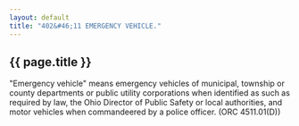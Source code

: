 ```yaml
---
layout: default 
title: "402&#46;11 EMERGENCY VEHICLE."
---
```


{{ page.title }}
----------------

"Emergency vehicle" means emergency vehicles of municipal, township or
county departments or public utility corporations when identified as
such as required by law, the Ohio Director of Public Safety or local
authorities, and motor vehicles when commandeered by a police officer.
(ORC 4511.01(D))
